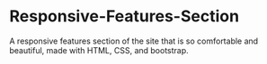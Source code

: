 # Responsive-Features-Section
A responsive features section of the site that is so comfortable and beautiful, made with HTML, CSS, and bootstrap.

